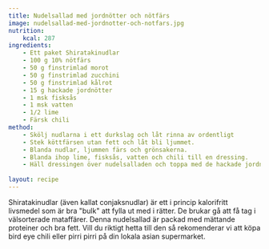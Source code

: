 ```yaml
---
title: Nudelsallad med jordnötter och nötfärs
image: nudelsallad-med-jordnotter-och-notfars.jpg
nutrition:
    kcal: 287
ingredients:
    - Ett paket Shiratakinudlar
    - 100 g 10% nötfärs
    - 50 g finstrimlad morot
    - 50 g finstrimlad zucchini
    - 50 g finstrimlad kålrot
    - 15 g hackade jordnötter
    - 1 msk fisksås
    - 1 msk vatten
    - 1/2 lime
    - Färsk chili
method:
    - Skölj nudlarna i ett durkslag och låt rinna av ordentligt
    - Stek köttfärsen utan fett och låt bli ljummet.
    - Blanda nudlar, ljummen färs och grönsakerna.
    - Blanda ihop lime, fisksås, vatten och chili till en dressing.
    - Häll dressingen över nudelsalladen och toppa med de hackade jordnötterna och ev. lite färsk koriander 
    
layout: recipe
---
```

Shiratakinudlar (även kallat conjaksnudlar) är ett i princip kalorifritt livsmedel som är bra "bulk" att fylla ut med i rätter. De brukar gå att få tag i välsorterade mataffärer.
Denna nudelsallad är packad med mättande proteiner och bra fett. Vill du riktigt hetta till den så rekomenderar vi att köpa bird eye chili eller pirri pirri på din lokala asian supermarket.
 